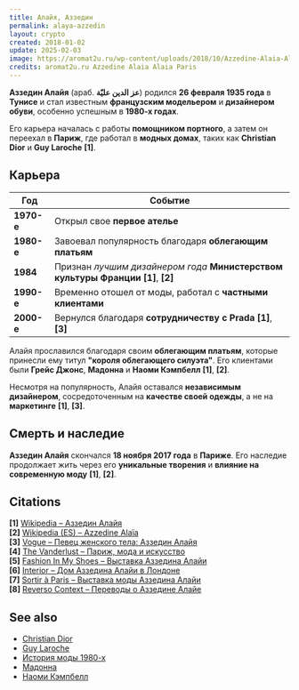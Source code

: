 ```yaml
---
title: Алайя, Аззедин
permalink: alaya-azzedin
layout: crypto
created: 2018-01-02
update: 2025-02-03
image: https://aromat2u.ru/wp-content/uploads/2018/10/Azzedine-Alaia-Alaia-Paris.jpg
credits: aromat2u.ru Azzedine Alaia Alaia Paris
---
```


**Аззедин Алайя** (араб. **عز الدين عليّة**) родился **26 февраля 1935 года** в **Тунисе** и стал известным **французским модельером** и **дизайнером обуви**, особенно успешным в **1980-х годах**.  

Его карьера началась с работы **помощником портного**, а затем он переехал в **Париж**, где работал в **модных домах**, таких как **Christian Dior** и **Guy Laroche** **[1]**.

## **Карьера**  

| Год  | Событие |
|------|---------|
| **1970-е** | Открыл свое **первое ателье** |
| **1980-е** | Завоевал популярность благодаря **облегающим платьям** |
| **1984** | Признан *лучшим дизайнером года* **Министерством культуры Франции** **[1]**, **[2]** |
| **1990-е** | Временно отошел от моды, работал с **частными клиентами** |
| **2000-е** | Вернулся благодаря **сотрудничеству с Prada** **[1]**, **[3]** |

Алайя прославился благодаря своим **облегающим платьям**, которые принесли ему титул **"короля облегающего силуэта"**. Его клиентами были **Грейс Джонс**, **Мадонна** и **Наоми Кэмпбелл** **[1]**, **[2]**.  

Несмотря на популярность, Алайя оставался **независимым дизайнером**, сосредоточенным на **качестве своей одежды**, а не на **маркетинге** **[1]**, **[3]**.

## **Смерть и наследие**  

**Аззедин Алайя** скончался **18 ноября 2017 года** в **Париже**. Его наследие продолжает жить через его **уникальные творения** и **влияние на современную моду** **[1]**, **[2]**.

## **Citations**  

**[1]** [Wikipedia – Аззедин Алайя](https://ru.wikipedia.org/wiki/%D0%90%D0%BB%D0%B0%D0%B9%D1%8F,_%D0%90%D0%B7%D0%B7%D0%B5%D0%B4%D0%B8%D0%BD)  
**[2]** [Wikipedia (ES) – Azzedine Alaïa](https://es.wikipedia.org/wiki/Azzedine_Ala%C3%AFa)  
**[3]** [Vogue – Певец женского тела: Аззедин Алайя](https://www.vogue.ru/fashion/news/pevets_zhenskogo_tela_azzedin_alayya)  
**[4]** [The Vanderlust – Париж, мода и искусство](https://www.thevanderlust.com/ru/city/paris/artandculture/4202.html)  
**[5]** [Fashion In My Shoes – Выставка Аззедина Алайи](https://www.fashioninmyshoes.com/post/azzedine-alaia-exhibition)  
**[6]** [Interior – Дом Аззедина Алайи в Лондоне](https://www.interior.ru/place/2489-dom-azzedine-alaia-v-londone.html)  
**[7]** [Sortir à Paris – Выставка моды Аззедина Алайи](https://www.sortiraparis.com/ru/chto-posetit-v-parizhe/vystavka-muzey/articles/295284-azzedin-alaja-kutur-e-kollekcioner-novaa-vystavka-mody-vo-dvorce-galliera)  
**[8]** [Reverso Context – Переводы о Аззедине Алайе](https://context.reverso.net/%D0%BF%D0%B5%D1%80%D0%B5%D0%B2%D0%BE%D0%B4/%D0%B0%D0%BD%D0%B3%D0%BB%D0%B8%D0%B9%D1%81%D0%BA%D0%B8%D0%B9-%D1%80%D1%83%D1%81%D1%81%D0%BA%D0%B8%D0%B9/Azzedine)

## **See also**  

- [Christian Dior](https://ru.wikipedia.org/wiki/Christian_Dior)  
- [Guy Laroche](https://ru.wikipedia.org/wiki/Guy_Laroche)  
- [История моды 1980-х](https://ru.wikipedia.org/wiki/Мода_1980-х_годов)  
- [Мадонна](https://ru.wikipedia.org/wiki/Мадонна)  
- [Наоми Кэмпбелл](https://ru.wikipedia.org/wiki/Наоми_Кэмпбелл)  

<!-- Prompt:  
- Не менять язык статьи, сохранять оригинальный язык.  
- Если тема оформлена как "Имя Фамилия", заголовок должен быть "Фамилия, Имя".  
- Изменить title: A Template на основной топик в статье.  
- Создать permalink: на основе title (без / пред и / после/)  
- Замени date: на created:  
- Замени update: хххх-хх-хх текущую дату в таком же формате  
- Изменить заголовок раздела "Citations" на ## Citations.  
- Оформить ссылки в разделе "Citations" в формате: **[x]** [URL](URL).  
- При ссылке на источник в тексте, использовать формат: **[x]**, **[x]**.  
- Убедиться, что номера цитат соответствуют записям в разделе "Citations".  
- Сделать номера цитат кликабельными по указанному выше формату.  
- Добавить список связанных тем в том же формате.  
- Если есть списки с годами (при условии что они не содержат длинне предложения или ссылки) - конвертируй их в таблицы.  
- Выделяй даты, места, географические названия, адреса, имена собственные **таким образом**.  
- Использовать шаблон - "[Название темы](ссылка-на-тему)" для каждого пункта.  
- Раздел ## See also должен включаться автоматически в конец статьи.  
- Результат в md коде.  
- Оставить этот Prompt после редактирования в конце кода.  
-->
